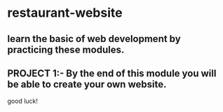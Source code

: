 # restaurant-website
learn the basic of web development by practicing these modules. 
--
PROJECT 1:-
By the end of this module you will be able to create your own website.
--
good luck!
